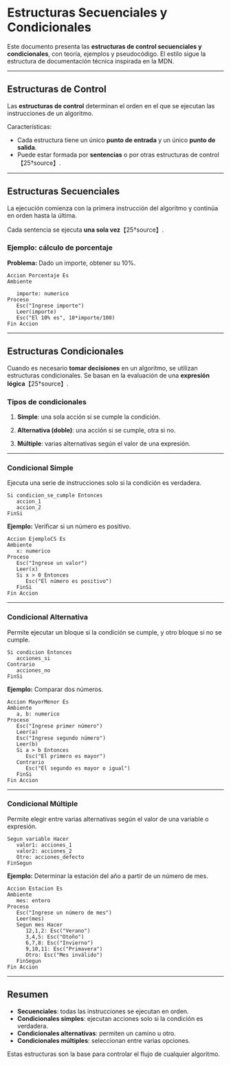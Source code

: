 # Estructuras Secuenciales y Condicionales

Este documento presenta las **estructuras de control secuenciales y condicionales**, con teoría, ejemplos y pseudocódigo. El estilo sigue la estructura de documentación técnica inspirada en la MDN.

---

## Estructuras de Control

Las **estructuras de control** determinan el orden en el que se ejecutan las instrucciones de un algoritmo.


Características:


* Cada estructura tiene un único **punto de entrada** y un único **punto de salida**.
* Puede estar formada por **sentencias** o por otras estructuras de control【25†source】.

---

## Estructuras Secuenciales

La ejecución comienza con la primera instrucción del algoritmo y continúa en orden hasta la última.

Cada sentencia se ejecuta **una sola vez**【25†source】.

### Ejemplo: cálculo de porcentaje

**Problema:** Dado un importe, obtener su 10%.

```pseudocode
Accion Porcentaje Es
Ambiente

   importe: numerico
Proceso
   Esc("Ingrese importe")
   Leer(importe)
   Esc("El 10% es", 10*importe/100)
Fin Accion

```

---

## Estructuras Condicionales


Cuando es necesario **tomar decisiones** en un algoritmo, se utilizan estructuras condicionales. Se basan en la evaluación de una **expresión lógica**【25†source】.

### Tipos de condicionales

1. **Simple**: una sola acción si se cumple la condición.

2. **Alternativa (doble)**: una acción si se cumple, otra si no.
3. **Múltiple**: varias alternativas según el valor de una expresión.

---

### Condicional Simple

Ejecuta una serie de instrucciones solo si la condición es verdadera.

```pseudocode
Si condicion_se_cumple Entonces
   accion_1
   accion_2
FinSi
```

**Ejemplo:** Verificar si un número es positivo.

```pseudocode
Accion EjemploCS Es
Ambiente
   x: numerico
Proceso
   Esc("Ingrese un valor")
   Leer(x)
   Si x > 0 Entonces
      Esc("El número es positivo")
   FinSi
Fin Accion
```

---


### Condicional Alternativa

Permite ejecutar un bloque si la condición se cumple, y otro bloque si no se cumple.

```pseudocode
Si condicion Entonces
   acciones_si
Contrario
   acciones_no
FinSi
```

**Ejemplo:** Comparar dos números.

```pseudocode
Accion MayorMenor Es
Ambiente
   a, b: numerico
Proceso
   Esc("Ingrese primer número")
   Leer(a)
   Esc("Ingrese segundo número")
   Leer(b)
   Si a > b Entonces
      Esc("El primero es mayor")
   Contrario
      Esc("El segundo es mayor o igual")
   FinSi
Fin Accion
```

---


### Condicional Múltiple


Permite elegir entre varias alternativas según el valor de una variable o expresión.

```pseudocode
Segun variable Hacer
   valor1: acciones_1
   valor2: acciones_2
   Otro: acciones_defecto
FinSegun
```

**Ejemplo:** Determinar la estación del año a partir de un número de mes.

```pseudocode
Accion Estacion Es
Ambiente
   mes: entero
Proceso
   Esc("Ingrese un número de mes")
   Leer(mes)
   Segun mes Hacer
      12,1,2: Esc("Verano")
      3,4,5: Esc("Otoño")
      6,7,8: Esc("Invierno")
      9,10,11: Esc("Primavera")
      Otro: Esc("Mes inválido")
   FinSegun
Fin Accion
```

---

## Resumen

* **Secuenciales**: todas las instrucciones se ejecutan en orden.
* **Condicionales simples**: ejecutan acciones solo si la condición es verdadera.
* **Condicionales alternativas**: permiten un camino u otro.
* **Condicionales múltiples**: seleccionan entre varias opciones.

Estas estructuras son la base para controlar el flujo de cualquier algoritmo.

